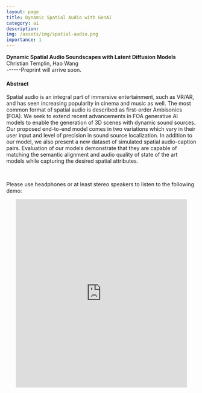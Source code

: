 ```yaml
---
layout: page
title: Dynamic Spatial Audio with GenAI
category: ai
description:
img: /assets/img/spatial-audio.png
importance: 1
---
```


<div class="title"><strong>Dynamic Spatial Audio Soundscapes with Latent Diffusion Models</strong></div>
<div class="author">
    Christian Templin, Hao Wang
</div>
<!-- <div class="periodical"> -->
------Preprint will arrive soon. 
<!-- </div> -->

#### Abstract

Spatial audio is an integral part of immersive entertainment, such as VR/AR, and has seen increasing popularity in cinema and music as well. The most common format of spatial audio is described as first-order Ambisonics (FOA). We seek to extend recent advancements in FOA generative AI models to enable the generation of 3D scenes with dynamic sound sources. Our proposed end-to-end model comes in two variations which vary in their user input and level of precision in sound source localization. In addition to our model, we also present a new dataset of simulated spatial audio-caption pairs. Evaluation of our models demonstrate that they are capable of matching the semantic alignment and audio quality of state of the art models while capturing the desired spatial attributes. 

<br />

Please use headphones or at least stereo speakers to listen to the following demo: 

<div class="row d-block">
<center>
    <iframe width="90%" height="500" src="https://www.youtube.com/embed/I_qkQZS3WUE?si=lz4bNjaWre1yG6Ws" title="YouTube video player" frameborder="0" allow="accelerometer; autoplay; clipboard-write; encrypted-media; gyroscope; picture-in-picture; web-share" referrerpolicy="strict-origin-when-cross-origin" allowfullscreen></iframe>
</center>
</div>
<br />

<!-- <br />

<div class="row">
        <div class="col-12 col-sm-12 col-md-8 col-lg-8 mx-auto d-block">
        <img class="img-fluid" src="{{ '/assets/img/serverless-lora-time.png' | relative_url }}" alt="" />
        <div class="caption">
            Time breakdown of LoRA functions’ invocations. 
        </div>
    </div>
</div> -->
